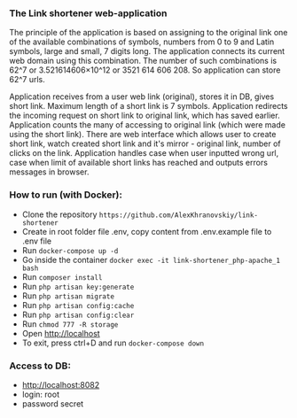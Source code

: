 ### The Link shortener web-application

The principle of the application is based on assigning to the original link one of the available combinations of
symbols, numbers from 0 to 9 and Latin symbols, large and small, 7 digits long. The application connects its current
web domain using this combination. The number of such combinations is 62^7 or 3.521614606×10^12 or 3521 614 606 208. So 
application can store 62^7 urls.

Application receives from a user web link (original), stores it in DB, gives short link. Maximum length of
a short link is 7 symbols. Application redirects the incoming request on short link to original link, which has saved
earlier. Application counts the many of accessing to original link (which were made using the short link). There are
web interface which allows user to create short link, watch created short link and it's mirror - original link, number 
of clicks on the link. Application handles case when user inputted wrong url, case when limit of available short links
has reached and outputs errors messages in browser.

### How to run (with Docker):
* Clone the repository ```https://github.com/AlexKhranovskiy/link-shortener```
* Create in root folder file .env, copy content from .env.example file to .env file
* Run ```docker-compose up -d```
* Go inside the container ```docker exec -it link-shortener_php-apache_1 bash```
* Run ```composer install```
* Run ```php artisan key:generate```
* Run ```php artisan migrate```
* Run ```php artisan config:cache```
* Run ```php artisan config:clear```
* Run ```chmod 777 -R storage```
* Open [http://localhost](http://localhost)
* To exit, press ctrl+D and run ```docker-compose down```

### Access to DB:
* [http://localhost:8082](http://localhost:802)
* login: root
* password secret
